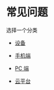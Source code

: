# 常见问题

选择一个分类

- [设备](/product/faq)

- [手机端](/software/mobile/faq)

- [PC 端](/software/pc/faq)

- [云平台](/software/cloud/faq)